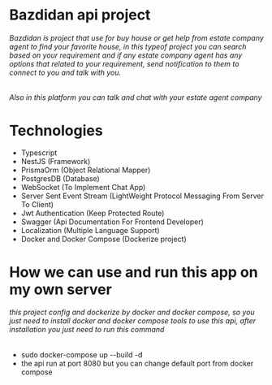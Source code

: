 # Bazdidan api project

###### Bazdidan is project that use for buy house or get help from estate company agent to find your favorite house, in this typeof project you can search based on your requirement and if any estate company agent has any options that related to your requirement, send notification to them to connect to you and talk with you.

###### Also in this platform you can talk and chat with your estate agent company

# Technologies

- Typescript
- NestJS (Framework)
- PrismaOrm (Object Relational Mapper)
- PostgresDB (Database)
- WebSocket (To Implement Chat App)
- Server Sent Event Stream (LightWeight Protocol Messaging From Server To Client)
- Jwt Authentication (Keep Protected Route)
- Swagger (Api Documentation For Frontend Developer)
- Localization (Multiple Language Support)
- Docker and Docker Compose (Dockerize project)

# How we can use and run this app on my own server

###### this project config and dockerize by docker and docker compose, so you just need to install docker and docker compose tools to use this api, after installation you just need to run this command

- sudo docker-compose up --build -d
- the api run at port 8080 but you can change default port from docker compose
